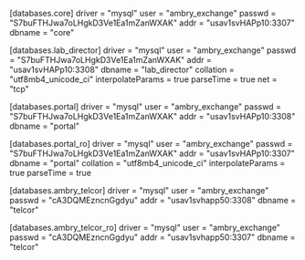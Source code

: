 [databases.core]
driver = "mysql"
user = "ambry_exchange"
passwd = "S7buFTHJwa7oLHgkD3Ve1Ea1mZanWXAK"
addr = "usav1svHAPp10:3307"
dbname = "core"

[databases.lab_director]
driver = "mysql"
user = "ambry_exchange"
passwd = "S7buFTHJwa7oLHgkD3Ve1Ea1mZanWXAK"
addr = "usav1svHAPp10:3308"
dbname = "lab_director"
collation = "utf8mb4_unicode_ci"
interpolateParams = true
parseTime = true
net = "tcp"

[databases.portal]
driver = "mysql"
user = "ambry_exchange"
passwd = "S7buFTHJwa7oLHgkD3Ve1Ea1mZanWXAK"
addr = "usav1svHAPp10:3308"
dbname = "portal"

[databases.portal_ro]
driver = "mysql"
user = "ambry_exchange"
passwd = "S7buFTHJwa7oLHgkD3Ve1Ea1mZanWXAK"
addr = "usav1svHAPp10:3307"
dbname = "portal"
collation = "utf8mb4_unicode_ci"
interpolateParams = true
parseTime = true

[databases.ambry_telcor]
driver = "mysql"
user = "ambry_exchange"
passwd = "cA3DQMEzncnGgdyu"
addr = "usav1svhapp50:3308"
dbname = "telcor"

[databases.ambry_telcor_ro]
driver = "mysql"
user = "ambry_exchange"
passwd = "cA3DQMEzncnGgdyu"
addr = "usav1svhapp50:3307"
dbname = "telcor"
